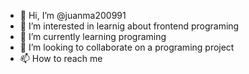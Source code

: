 - 👋 Hi, I’m @juanma200991
- 👀 I’m interested in learnig about frontend programing
- 🌱 I’m currently learning programing
- 💞️ I’m looking to collaborate on a programing project
- 📫 How to reach me 

<!---
juanma200991/juanma200991 is a ✨ special ✨ repository because its `README.md` (this file) appears on your GitHub profile.
You can click the Preview link to take a look at your changes.
--->
